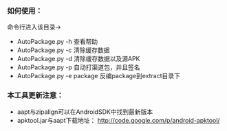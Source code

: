 ### 如何使用：
命令行进入该目录->
- AutoPackage.py -h  查看帮助
- AutoPackage.py -c  清除缓存数据
- AutoPackage.py -d  清除缓存数据以及源APK 
- AutoPackage.py -p  自动打渠道包，并且签名
- AutoPackage.py -e package 反编package到extract目录下

### 本工具更新注意：
- aapt与zipalign可以在AndroidSDK中找到最新版本
- apktool.jar与aapt下载地址：
http://code.google.com/p/android-apktool/
